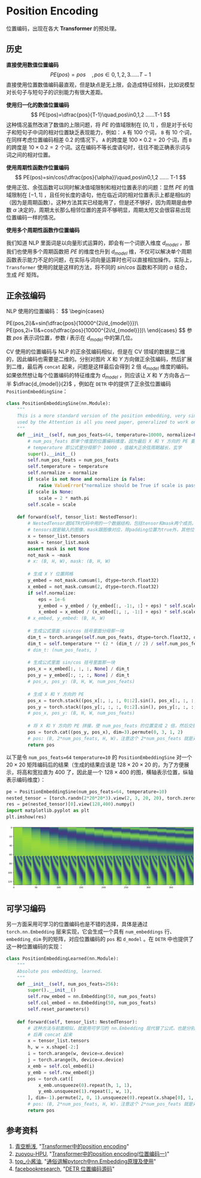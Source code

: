 # Position Encoding 

位置编码，出现在各大 **Transformer** 的预处理。

## 历史

**直接使用数值位置编码**
$$
PE(pos)=pos\quad ,pos\in0, 1, 2, 3 ...... T-1
$$
直接使用位置数值编码最直观，但是缺点是无上限，会造成特征倾斜，比如说模型对长句子与短句子的识别能力有很大差距。

**使用归一化的数值位置编码**
$$
PE(pos)=\dfrac{pos}{T-1}\quad,pos\in0,1,2 ......T-1
$$
这种情况虽然改进了数值的上限问题，将 $PE$ 的值域限制在 $[0, 1]$ ，但是对于长句子和短句子中词的相对位置缺乏表现能力，例如： `A` 有 100 个词， `B` 有 10 个词，在同样考虑位置编码相差 0.2 的情况下， `A` 的跨度是 $100 \times 0.2=20$ 个词，而 `B` 的跨度是 $10 \times0.2=2$ 个词。这在编码不等长度语句时，往往不能正确表示词与词之间的相对位置。

**使用周期性函数作位置编码**
$$
PE(pos)=sin/cos(\dfrac{pos}{\alpha})\quad,pos\in0,1,2 ...... T-1
$$
使用正弦、余弦函数可以同时解决值域限制和相对位置表示的问题：显然 $PE$ 的值域限制在 $[-1,1]$ ，且任何长度的语句，他在临近词的相对位置表示上都是相似的（因为是周期函数）。这种方法其实已经能用了，但是还不够好，因为周期是由参数 $\alpha$ 决定的，周期太长那么相邻位置的差异不够明显，周期太短又会很容易出现位置编码一样的情况。

**使用多个周期性函数作位置编码**

我们知道 NLP 里面词是以向量形式运算的，即会有一个词嵌入维度 $d_{model}$ ，那我们也使用多个周期函数把 $PE$ 的维度也升到 $d_{model}$ 维，不仅可以解决单个周期函数表示能力不足的问题，在实际与词向量运算时也可以直接相加操作。实际上，`Transformer` 使用的就是这样的方法，将不同的 $sin/cos$ 函数和不同的 $\alpha$ 结合，生成 $PE$ 矩阵。

## 正余弦编码

NLP 使用的位置编码：
$$
\begin{cases}

PE(pos,2i)&=sin(\dfrac{pos}{10000^{2i/d_{model}}})\\
PE(pos,2i+1)&=cos(\dfrac{pos}{10000^{2i/d_{model}}})\\
\end{cases}
$$
参数 $pos$ 表示词位置，参数 $i$ 表示在 $d_{model}$ 中的第几位。

CV 使用的位置编码与 NLP 的正余弦编码相似，但是在 CV 领域的数据是二维的，因此编码也需要是二维的。分别对图片 $X$ 和 $Y$ 方向做正余弦编码，然后扩展到二维，最后再 `concat` 起来，问题是这样最后会得到 2 倍 $d_{model}$ 维度的编码。如果依然想让每个位置编码的特征维度为 $d_{model}$ ，则应该让 $X$ 和 $Y$ 方向各占一半 $\dfrac{d_{model}}{2}$ ，例如在 `DETR` 中的提供了正余弦位置编码 `PositionEmbeddingSine`：

```python
class PositionEmbeddingSine(nn.Module):
    """
    This is a more standard version of the position embedding, very similar to the one
    used by the Attention is all you need paper, generalized to work on images.
    """
    def __init__(self, num_pos_feats=64, temperature=10000, normalize=False, scale=None):
        # num_pos_feats 即单个维度的位置编码维度，因为最后 X 和 Y 方向的 PE 要 concat ，因此这个数应该取 d_model/2
        # temperature 即公式里分母那个 10000 ，值越大正余弦周期越长，玄学
        super().__init__()
        self.num_pos_feats = num_pos_feats
        self.temperature = temperature
        self.normalize = normalize
        if scale is not None and normalize is False:
            raise ValueError("normalize should be True if scale is passed")
        if scale is None:
            scale = 2 * math.pi
        self.scale = scale

    def forward(self, tensor_list: NestedTensor):
        # NestedTensor是DETR代码中用的一个数据结构，包括tensor和mask两个成员。
        # tensors就是输入的图像、mask跟图像对应，除padding位置为true外，其他位置都为false。
        x = tensor_list.tensors
        mask = tensor_list.mask
        assert mask is not None
        not_mask = ~mask
        # x: (B, H, W), mask: (B, H, W)
        
        # 生成 X Y 位置网格
        y_embed = not_mask.cumsum(1, dtype=torch.float32)
        x_embed = not_mask.cumsum(2, dtype=torch.float32)
        if self.normalize:
            eps = 1e-6
            y_embed = y_embed / (y_embed[:, -1:, :] + eps) * self.scale
            x_embed = x_embed / (x_embed[:, :, -1:] + eps) * self.scale
        # x_embed, y_embed: (B, H, W)
		
        # 生成公式里面 sin/cos 括号里面分母那一块
        dim_t = torch.arange(self.num_pos_feats, dtype=torch.float32, device=x.device)
        dim_t = self.temperature ** (2 * (dim_t // 2) / self.num_pos_feats)
        # dim_t: (num_pos_feats, )
		
        # 生成公式里面 sin/cos 括号里面那一块
        pos_x = x_embed[:, :, :, None] / dim_t
        pos_y = y_embed[:, :, :, None] / dim_t
        # pos_x, pos_y: (B, H, W, num_pos_feats)
        
        # 生成 X 和 Y 方向的 PE
        pos_x = torch.stack((pos_x[:, :, :, 0::2].sin(), pos_x[:, :, :, 1::2].cos()), dim=4).flatten(3)
        pos_y = torch.stack((pos_y[:, :, :, 0::2].sin(), pos_y[:, :, :, 1::2].cos()), dim=4).flatten(3)
        # pos_x, pos_y: (B, H, W, num_pos_feats)
        
        # 将 X 和 Y 方向的 PE 拼接，使 num_pos_feats 的位置变成 2 倍，然后交换通道，将 num_pos_feats 放前面，高宽放后面
        pos = torch.cat((pos_y, pos_x), dim=3).permute(0, 3, 1, 2)
        # pos: (B, 2*num_pos_feats, H, W)，注意这个 2*num_pos_feats 就是对应 d_model
        return pos
```

以下是令 `num_pos_feats=64` `temperature=10` 的 `PositionEmbeddingSine` 对一个 $20\times20$ 矩阵编码后的结果（生成的结果应该是 $128\times20\times20$ 的，为了方便展示，将高和宽拉直为 $400$ 了，因此是一个 $128\times400$ 的图，横轴表示位置，纵轴表示编码维度）：

```python
pe = PositionEmbeddingSine(num_pos_feats=64, temperature=10)
nested_tensor = [torch.randn(2*20*20*3).view(2, 3, 20, 20), torch.zeros(2*20*20).view(2, 20, 20).bool()]
res = pe(nested_tensor)[0].view(128,400).numpy()
import matplotlib.pyplot as plt
plt.imshow(res)
```

![posenc](img/posenc.png)

## 可学习编码

另一方面采用可学习的位置编码也是不错的选择，具体是通过 `torch.nn.Embedding` 层来实现，它会生成一个具有 `num_embeddings` 行、 `embedding_dim` 列的矩阵，对应位置编码的 `pos` 和 `d_model` 。在 `DETR` 中也提供了这一种位置编码的实现：

```python
class PositionEmbeddingLearned(nn.Module):
    """
    Absolute pos embedding, learned.
    """
    def __init__(self, num_pos_feats=256):
        super().__init__()
        self.row_embed = nn.Embedding(50, num_pos_feats)
        self.col_embed = nn.Embedding(50, num_pos_feats)
        self.reset_parameters()

    def forward(self, tensor_list: NestedTensor):
        # 这种方法与前面相似，就是用可学习的 nn.Embedding 层代替了公式，也是分别计算 X 和 Y 的 PE
        # 后再 concat 起来
        x = tensor_list.tensors
        h, w = x.shape[-2:]
        i = torch.arange(w, device=x.device)
        j = torch.arange(h, device=x.device)
        x_emb = self.col_embed(i)
        y_emb = self.row_embed(j)
        pos = torch.cat([
            x_emb.unsqueeze(0).repeat(h, 1, 1),
            y_emb.unsqueeze(1).repeat(1, w, 1),
        ], dim=-1).permute(2, 0, 1).unsqueeze(0).repeat(x.shape[0], 1, 1, 1)
        # pos: (B, 2*num_pos_feats, H, W)，注意这个 2*num_pos_feats 就是对应 d_model
        return pos
```

## 参考资料

1. [青空栀浅](https://www.zhihu.com/people/yangning9371), "[Transformer中的position encoding](https://zhuanlan.zhihu.com/p/166244505)"
2. [zuoyou-HPU](https://blog.csdn.net/weixin_42715977), "[Transformer中的position encoding(位置编码一)](https://blog.csdn.net/weixin_42715977/article/details/122135262)"
3. [top_小酱油](https://www.jianshu.com/u/4933977bccec), "[通俗讲解pytorch中nn.Embedding原理及使用](https://www.jianshu.com/p/63e7acc5e890)"
4. [facebookresearch](https://github.com/facebookresearch), "[DETR 位置编码源码](https://github.com/facebookresearch/detr/blob/main/models/position_encoding.py)"




